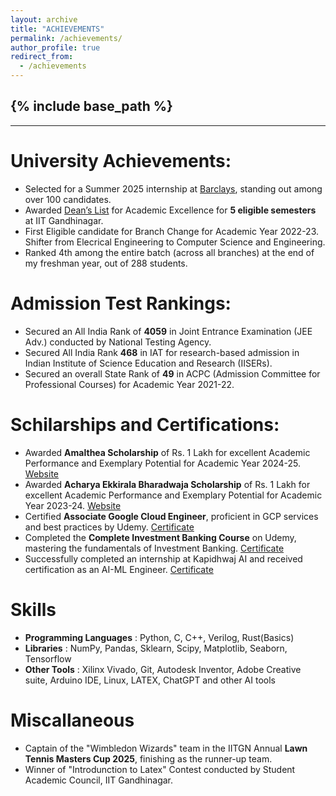 ```yaml
---
layout: archive
title: "ACHIEVEMENTS"
permalink: /achievements/
author_profile: true
redirect_from:
  - /achievements
---
```


{% include base_path %}
-----
-----

University Achievements:
======
* Selected for a Summer 2025 internship at  [Barclays](https://www.barclays.in/), standing out among over 100 candidates.
* Awarded [Dean’s List](https://www.iitgn.ac.in/students/deanslist) for Academic Excellence for **5 eligible semesters** at IIT Gandhinagar.
* First Eligible candidate for Branch Change for Academic Year 2022-23. Shifter from Elecrical Engineering to Computer Science and Engineering.
* Ranked 4th among the entire batch (across all branches) at the end of my freshman year, out of 288 students.

Admission Test Rankings:
======
* Secured an All India Rank of **4059** in Joint Entrance Examination (JEE Adv.) conducted by National Testing Agency.
* Secured All India Rank **468** in IAT for research-based admission in Indian Institute of Science Education and Research (IISERs).
* Secured an overall State Rank of **49** in ACPC (Admission Committee for Professional Courses) for Academic Year 2021-22.

Schilarships and Certifications:
=====
* Awarded **Amalthea Scholarship** of Rs. 1 Lakh for excellent Academic Performance and Exemplary Potential for Academic Year 2024-25. [Website](https://iitgn.ac.in/students/scholarships/Amalthea)
* Awarded **Acharya Ekkirala Bharadwaja Scholarship** of Rs. 1 Lakh for excellent Academic Performance and Exemplary Potential for Academic Year 2023-24. [Website](https://iitgn.ac.in/students/scholarships/Acharya-Ekkirala-Bharadwaja-Scholarship)
* Certified **Associate Google Cloud Engineer**, proficient in GCP services and best practices by Udemy. [Certificate](https://www.udemy.com/certificate/UC-b5a53396-ff92-4d48-aa8f-d44e43540f34/)
* Completed the **Complete Investment Banking Course** on Udemy, mastering the fundamentals of Investment Banking. [Certificate](https://www.udemy.com/certificate/UC-94b35d82-3f17-493b-b512-65497ff0d7ea/)
* Successfully completed an internship at Kapidhwaj AI and received certification as an AI-ML Engineer. [Certificate](/files/CertificateKapidhwaj.png)

Skills
======
* __Programming Languages__ : Python, C, C++, Verilog, Rust(Basics)
* __Libraries__ : NumPy, Pandas, Sklearn, Scipy, Matplotlib, Seaborn, Tensorflow
* __Other Tools__ : Xilinx Vivado, Git, Autodesk Inventor, Adobe Creative suite, Arduino IDE, Linux, LATEX, ChatGPT and other AI tools

Miscallaneous
======
* Captain of the "Wimbledon Wizards" team in the IITGN Annual **Lawn Tennis Masters Cup 2025**, finishing as the runner-up team.
* Winner of "Introdunction to Latex" Contest conducted by Student Academic Council, IIT Gandhinagar.

<!-- Projects:
======
  <ul>{% for post in site.teaching reversed %}
    {% include archive-single-cv.html %}
  {% endfor %}</ul> -->
  

<!-- Publications
======
  <ul>{% for post in site.publications reversed %}
    {% include archive-single-cv.html %}
  {% endfor %}</ul>
  
Talks
======
  <ul>{% for post in site.talks reversed %}
    {% include archive-single-talk-cv.html  %}
  {% endfor %}</ul>
  
  
Service and leadership
======
* Currently signed in to 43 different slack teams -->
